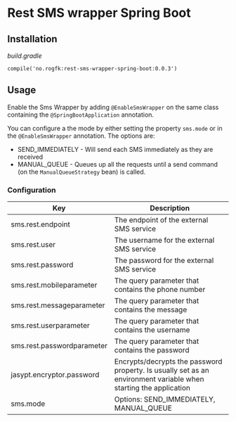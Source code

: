 # Rest SMS wrapper Spring Boot

## Installation

_build.gradle_
```
compile('no.rogfk:rest-sms-wrapper-spring-boot:0.0.3')
```

## Usage

Enable the Sms Wrapper by adding `@EnableSmsWrapper` on the same class containing the `@SpringBootApplication` annotation.  

You can configure a the mode by either setting the property `sms.mode` or in the `@EnableSmsWrapper` annotation.
The options are:
* SEND_IMMEDIATELY - Will send each SMS immediately as they are received
* MANUAL_QUEUE - Queues up all the requests until a send command (on the `ManualQueueStrategy` bean) is called.

### Configuration
| Key | Description |
|-----|----------|
| sms.rest.endpoint | The endpoint of the external SMS service |
| sms.rest.user | The username for the external SMS service |
| sms.rest.password | The password for the external SMS service |
| sms.rest.mobileparameter | The query parameter that contains the phone number |
| sms.rest.messageparameter | The query parameter that contains the message |
| sms.rest.userparameter | The query parameter that contains the username |
| sms.rest.passwordparameter | The query parameter that contains the password |
| jasypt.encryptor.password | Encrypts/decrypts the password property. Is usually set as an environment variable when starting the application |
| sms.mode | Options: SEND_IMMEDIATELY, MANUAL_QUEUE |